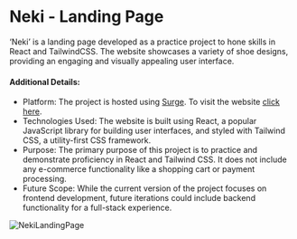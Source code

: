 # Neki - Landing Page

‘Neki’ is a landing page developed as a practice project to hone skills in React and TailwindCSS.
The website showcases a variety of shoe designs, providing an engaging and visually appealing user interface.

#### Additional Details:

-  Platform: The project is hosted using [Surge](https://surge.sh/). To visit the website [click here](https://neki.surge.sh/).
-  Technologies Used: The website is built using React, a popular JavaScript library for building user interfaces, and styled with Tailwind CSS, a utility-first CSS framework.
-  Purpose: The primary purpose of this project is to practice and demonstrate proficiency in React and Tailwind CSS. It does not include any e-commerce functionality like a shopping cart or payment processing.
-  Future Scope: While the current version of the project focuses on frontend development, future iterations could include backend functionality for a full-stack experience.

![NekiLandingPage](https://github.com/HuzPro/Neki-LandingPage/assets/35820756/27be3da6-fa1d-478b-9ec9-e79299f0bfab)
